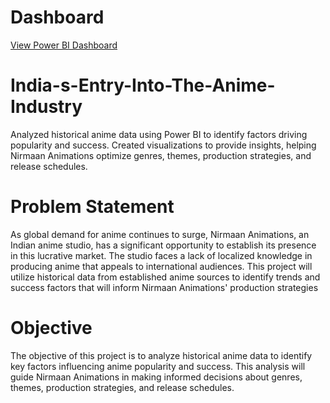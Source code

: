 # Dashboard

[View Power BI Dashboard](https://app.powerbi.com/view?r=eyJrIjoiYTY0ZWQ5YjItZWNlNS00NzNkLWJiYjgtY2IwNzBkMmRlYjRlIiwidCI6IjM4ZjYyOTI2LTc1NTktNGFlZi04NGFlLWNiNWUxNzI0MDZmYiJ9&pageName=9f92274749a760dd7086)

# India-s-Entry-Into-The-Anime-Industry
Analyzed historical anime data using Power BI to identify factors driving popularity and success. Created visualizations to provide insights, helping Nirmaan Animations optimize genres, themes, production strategies, and release schedules.

# Problem Statement
As global demand for anime continues to surge, Nirmaan Animations, an Indian anime studio, has a significant opportunity to establish its presence in this lucrative market.
The studio faces a lack of localized knowledge in producing anime that appeals to international audiences. This project will utilize historical data from established anime sources to identify trends and success factors that will inform Nirmaan Animations' production strategies

# Objective
The objective of this project is to analyze historical anime data to identify key factors influencing anime popularity and success. This analysis will guide Nirmaan Animations in making informed decisions about genres, themes, production strategies, and release schedules.



